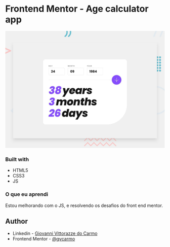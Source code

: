 # Frontend Mentor - Age calculator app

![Design preview for the Age calculator app coding challenge](./design/desktop-preview.jpg)

### Built with

- HTML5
- CSS3
- JS

### O que eu aprendi

Estou melhorando com o JS, e resolvendo os desafios do front end mentor.

## Author

- Linkedin - [Giovanni Vittorazze do Carmo](https://www.linkedin.com/in/gvcarmo/)
- Frontend Mentor - [@gvcarmo](https://www.frontendmentor.io/profile/gvcarmo)



